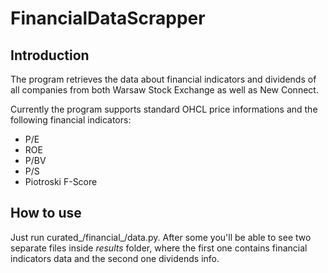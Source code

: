 # FinancialDataScrapper

## Introduction

The program retrieves the data about financial indicators and dividends of all companies from both Warsaw Stock Exchange as well as New Connect.

Currently the program supports standard OHCL price informations and the following financial indicators:

- P/E
- ROE
- P/BV
- P/S
- Piotroski F-Score

## How to use

Just run curated_/financial_/data.py. After some you'll be able to see two separate files inside _results_ folder, where the first one contains financial indicators data and the second one dividends info.
